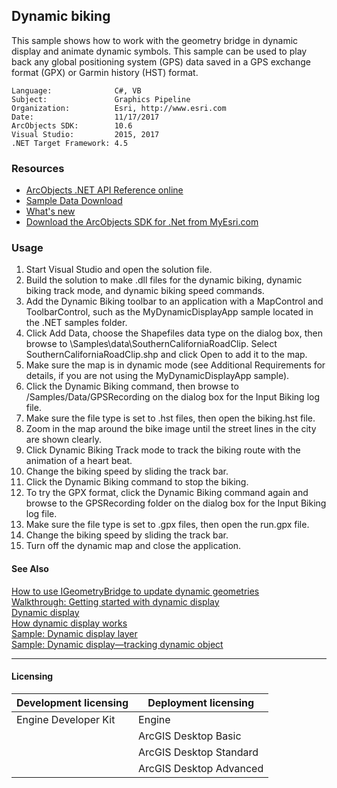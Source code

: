 ## Dynamic biking

  <div xmlns="http://www.w3.org/1999/xhtml">This sample shows how to work with the geometry bridge in dynamic display and animate dynamic symbols. This sample can be used to play back any global positioning system (GPS) data saved in a GPS exchange format (GPX) or Garmin history (HST) format. </div>  


<!-- TODO: Fill this section below with metadata about this sample-->
```
Language:              C#, VB
Subject:               Graphics Pipeline
Organization:          Esri, http://www.esri.com
Date:                  11/17/2017
ArcObjects SDK:        10.6
Visual Studio:         2015, 2017
.NET Target Framework: 4.5
```

### Resources

* [ArcObjects .NET API Reference online](http://desktop.arcgis.com/en/arcobjects/latest/net/webframe.htm)  
* [Sample Data Download](../../releases)  
* [What's new](http://desktop.arcgis.com/en/arcobjects/latest/net/webframe.htm#91cabc68-2271-400a-8ff9-c7fb25108546.htm)  
* [Download the ArcObjects SDK for .Net from MyEsri.com](https://my.esri.com/)  

### Usage
1. Start Visual Studio and open the solution file.  
1. Build the solution to make .dll files for the dynamic biking, dynamic biking track mode, and dynamic biking speed commands.   
1. Add the Dynamic Biking toolbar to an application with a MapControl and ToolbarControl, such as the MyDynamicDisplayApp sample located in the .NET samples folder.  
1. Click Add Data, choose the Shapefiles data type on the dialog box, then browse to <your ArcGIS developer kit install location >\Samples\data\SouthernCaliforniaRoadClip. Select SouthernCaliforniaRoadClip.shp and click Open to add it to the map.  
1. Make sure the map is in dynamic mode (see Additional Requirements for details, if you are not using the MyDynamicDisplayApp sample).  
1. Click the Dynamic Biking command, then browse to <your ArcGIS developer kit install location>/Samples/Data/GPSRecording on the dialog box for the Input Biking log file.  
1. Make sure the file type is set to .hst files, then open the biking.hst file.  
1. Zoom in the map around the bike image until the street lines in the city are shown clearly.  
1. Click Dynamic Biking Track mode to track the biking route with the animation of a heart beat.  
1. Change the biking speed by sliding the track bar.  
1. Click the Dynamic Biking command to stop the biking.   
1. To try the GPX format, click the Dynamic Biking command again and browse to the GPSRecording folder on the dialog box for the Input Biking log file.  
1. Make sure the file type is set to .gpx files, then open the run.gpx file.  
1. Change the biking speed by sliding the track bar.  
1. Turn off the dynamic map and close the application.  







#### See Also  
[How to use IGeometryBridge to update dynamic geometries](http://desktop.arcgis.com/search/?q=How%20to%20use%20IGeometryBridge%20to%20update%20dynamic%20geometries&p=0&language=en&product=arcobjects-sdk-dotnet&version=&n=15&collection=help)  
[Walkthrough: Getting started with dynamic display](http://desktop.arcgis.com/search/?q=Walkthrough%3A%20Getting%20started%20with%20dynamic%20display&p=0&language=en&product=arcobjects-sdk-dotnet&version=&n=15&collection=help)  
[Dynamic display](http://desktop.arcgis.com/search/?q=Dynamic%20display&p=0&language=en&product=arcobjects-sdk-dotnet&version=&n=15&collection=help)  
[How dynamic display works](http://desktop.arcgis.com/search/?q=How%20dynamic%20display%20works&p=0&language=en&product=arcobjects-sdk-dotnet&version=&n=15&collection=help)  
[Sample: Dynamic display layer](../../../Net/GraphicsPipeline/MyDynamicLayer)  
[Sample: Dynamic display—tracking dynamic object](../../../Net/GraphicsPipeline/DynamicObjectTracking)  


---------------------------------

#### Licensing  
| Development licensing | Deployment licensing | 
| ------------- | ------------- | 
| Engine Developer Kit | Engine |  
|  | ArcGIS Desktop Basic |  
|  | ArcGIS Desktop Standard |  
|  | ArcGIS Desktop Advanced |  


